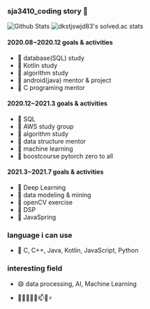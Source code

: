 ### sja3410_coding story 👋
![Github Stats](https://github-readme-stats.vercel.app/api?username=sunjungAn&show_icons=true)
![dkstjswjd83's solved.ac stats](https://github-readme-solvedac.hyp3rflow.vercel.app/api/?handle=dkstjswjd83)


#### 2020.08~2020.12 goals & activities
 - 🌱 database(SQL) study
 - 🌱 Kotlin study 
 - 🌱 algorithm study 
 - 🌱 android(java) mentor & project
 - 🌱 C programing mentor
 
#### 2020.12~2021.3 goals & activities
 - 🌱 SQL
 - 🌱 AWS study group
 - 🌱 algorithm study 
 - 🌱 data structure mentor
 - 🌱 machine learning
 - 🌱 boostcourse pytorch zero to all

#### 2021.3~2021.7 goals & activities
 - 🌱 Deep Learning
 - 🌱 data modeling & mining
 - 🌱 openCV exercise
 - 🌱 DSP
 - 🌱 JavaSpring

 
### language i can use
 - 💬  C, C++, Java, Kotlin, JavaScript, Python

### interesting field
 - 😄 data processing, AI, Machine Learning
 
- 🔭🌱👯🤔💬📫😄⚡ 
